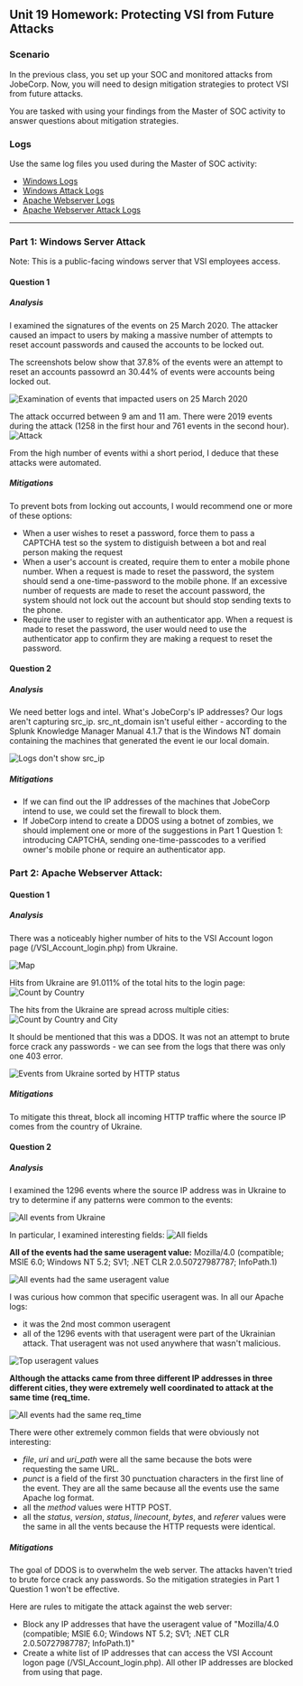 ## Unit 19 Homework: Protecting VSI from Future Attacks

### Scenario

In the previous class,  you set up your SOC and monitored attacks from JobeCorp. Now, you will need to design mitigation strategies to protect VSI from future attacks. 

You are tasked with using your findings from the Master of SOC activity to answer questions about mitigation strategies.

### Logs

Use the same log files you used during the Master of SOC activity:

- [Windows Logs](resources/windows_server_logs.csv)
- [Windows Attack Logs](resources/windows_server_attack_logs.csv)
- [Apache Webserver Logs](resources/apache_logs.txt	)
- [Apache Webserver Attack Logs](resources/apache_attack_logs.txt	)

---

### Part 1: Windows Server Attack

Note: This is a public-facing windows server that VSI employees access.
 
#### Question 1

##### Analysis

I examined the signatures of the events on 25 March 2020. The attacker caused an impact to users by making a massive number of attempts to reset account passwords and caused the accounts to be locked out. 

The screenshots below show that 37.8% of the events were an attempt to reset an accounts passowrd an 30.44% of events were accounts being locked out.

![Examination of events that impacted users on 25 March 2020](screenshots/enhanced/P1Q1_top_signatures.png)

The attack occurred between 9 am and 11 am. There were 2019 events during the attack (1258 in the first hour and 761 events in the second hour).
![Attack](screenshots/originals/P1Q1_attack.png)

From the high number of events withi a short period, I deduce that these attacks were automated.

##### Mitigations

To prevent bots from locking out accounts, I would recommend one or more of these options:
* When a user wishes to reset a password, force them to pass a CAPTCHA test so the system to distiguish between a bot and real person making the request
* When a user's account is created, require them to enter a mobile phone number.  When a request is made to reset the password, the system should send a one-time-password to the mobile phone. If an excessive number of requests are made to reset the account password, the system should not lock out the account but should stop sending texts to the phone.
* Require the user to register with an authenticator app. When a request is made to reset the password, the user would need to use the authenticator app to confirm they are making a request to reset the password. 

#### Question 2

##### Analysis

We need better logs and intel. What's JobeCorp's IP addresses? Our logs aren't capturing src_ip. src_nt_domain isn't useful either - according to the Splunk Knowledge Manager Manual 4.1.7 that is the Windows NT domain containing the machines that generated the event ie our local domain.

![Logs don't show src_ip](screenshots/enhanced/P1Q2_need_better_logs.png)

##### Mitigations
* If we can find out the IP addresses of the machines that JobeCorp intend to use, we could set the firewall to block them. 
* If JobeCorp intend to create a DDOS using a botnet of zombies, we should implement one or more of the suggestions in Part 1 Question 1: introducing CAPTCHA, sending one-time-passcodes to a verified owner's mobile phone or require an authenticator app.

### Part 2: Apache Webserver Attack:

#### Question 1

##### Analysis

There was a noticeably higher number of hits to the VSI Account logon page (/VSI_Account_login.php) from Ukraine. 

![Map](screenshots/originals/P2Q1_map.png)

Hits from Ukraine are 91.011% of the total hits to the login page:
![Count by Country](screenshots/enhanced/P2Q1_count_by_country.png)

The hits from the Ukraine are spread across multiple cities:
![Count by Country and City](screenshots/enhanced/P2Q1_count_by_country.png)

It should be mentioned that this was a DDOS. It was not an attempt to brute force crack any passwords - we can see from the logs that there was only one 403 error.

![Events from Ukraine sorted by HTTP status](screenshots/enhanced/P2Q2_mainly_200_status.png)

##### Mitigations

To mitigate this threat, block all incoming HTTP traffic where the source IP comes from the country of Ukraine.

#### Question 2

##### Analysis

I examined the 1296 events where the source IP address was in Ukraine to try to determine if any patterns were common to the events:

![All events from Ukraine](screenshots/originals/P2Q2_attack_events.png)

In particular, I examined interesting fields:
![All fields](screenshots/enhanced/P2Q2_all_fields.png)

**All of the events had the same useragent value:** Mozilla/4.0 (compatible; MSIE 6.0; Windows NT 5.2; SV1; .NET CLR 2.0.50727987787; InfoPath.1)

![All events had the same useragent value](screenshots/originals/P2Q2_unique_fields_useragent.png)

I was curious how common that specific useragent was. 
In all our Apache logs:
* it was the 2nd most common useragent
* all of the 1296 events with that useragent were part of the Ukrainian attack. That useragent was not used anywhere that wasn't malicious.

![Top useragent values](screenshots/enhanced/P2Q2_top_useragents.png)

**Although the attacks came from three different IP addresses in three different cities, they were extremely well coordinated to attack at the same time (req_time.**

![All events had the same req_time](screenshots/originals/P2Q2_unique_fields_req_time.png)

There were other extremely common fields that were obviously not interesting:
* *file*, *uri* and *uri_path* were all the same because the bots were requesting the same URL.
* *punct* is a field of the first 30 punctuation characters in the first line of the event. They are all the same because all the events use the same Apache log format.
* all the *method* values were HTTP POST.
* all the *status*, *version*, *status*, *linecount*, *bytes*, and *referer* values were the same in all the vents because the HTTP requests were identical.

##### Mitigations

The goal of DDOS is to overwhelm the web server. The attacks haven't tried to brute force crack any passwords. So the mitigation strategies in Part 1 Question 1 won't be effective.

Here are rules to mitigate the attack against the web server:
* Block any IP addresses that have the useragent value of "Mozilla/4.0 (compatible; MSIE 6.0; Windows NT 5.2; SV1; .NET CLR 2.0.50727987787; InfoPath.1)"
* Create a white list of IP addresses that can access the VSI Account logon page (/VSI_Account_login.php). All other IP addresses are blocked from using that page.

